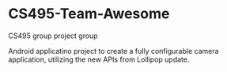 # CS495-Team-Awesome
CS495 group project group

Android applicatino project to create a fully configurable camera application, utilizing the new APIs from Lollipop update.
